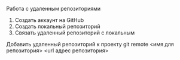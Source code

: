 Работа с удаленным репозиториями

1. Создать аккаунт на GitHub
2. Создать локальный репозиторий
3. Связать удаленный репозиторий с локальным

Добавить удаленный репозиторий к проекту
git remote <имя для репозитория> <url адрес репозитория>
